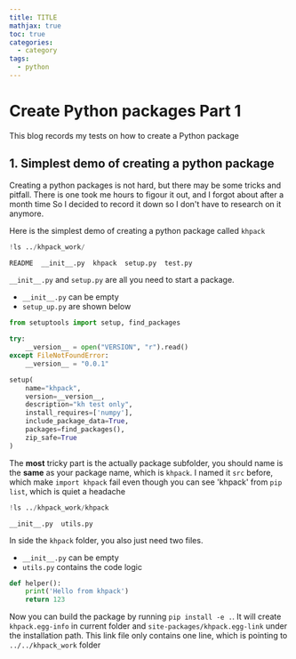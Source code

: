 ```yaml
---
title: TITLE
mathjax: true
toc: true
categories:
  - category
tags:
  - python
---
```


# Create Python packages Part 1
This blog records my tests on how to create a Python package
## 1. Simplest demo of creating a python package
Creating a python packages is not hard, but there may be some tricks and pitfall. 
There is one took me hours to figour it out, and I forgot about after a month time
So I decided to record it down so I don't have to research on it anymore.  

Here is the simplest demo of creating a python package called `khpack`


```python
!ls ../khpack_work/
```

    README	__init__.py  khpack  setup.py  test.py


`__init__.py` and `setup.py` are all you need to start a package. 
- `__init__.py` can be empty 
- `setup_up.py` are shown below


```python
from setuptools import setup, find_packages
  
try:
    __version__ = open("VERSION", "r").read()
except FileNotFoundError:
    __version__ = "0.0.1"

setup(
    name="khpack",
    version=__version__,
    description="kh test only",
    install_requires=['numpy'],
    include_package_data=True,
    packages=find_packages(),
    zip_safe=True
)
```

The __most__ tricky part is the actually package subfolder, you should name is the __same__ as your package name, which is `khpack`. I named it `src` before, which make `import khpack` fail even though you can see 'khpack' from `pip list`, which is quiet a headache


```python
!ls ../khpack_work/khpack
```

    __init__.py  utils.py


In side the `khpack` folder, you also just need two files.
- `__init__.py` can be empty
- `utils.py` contains the code logic


```python
def helper():
    print('Hello from khpack')
    return 123
```

Now you can build the package by running `pip install -e .`. It will create `khpack.egg-info` in current folder and `site-packages/khpack.egg-link` under the installation path. This link file only contains one line, which is pointing to `../../khpack_work` folder
